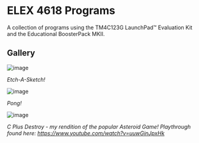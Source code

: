 # ELEX 4618 Programs
 
A collection of programs using the TM4C123G LaunchPad™ Evaluation Kit and the Educational BoosterPack MKII.

## Gallery

![image](https://github.com/fyemane/ELEX4618-Programs/assets/93152842/a3b9f654-9cf8-4e03-83e1-b31546f30bce)

*Etch-A-Sketch!*

![image](https://github.com/fyemane/ELEX4618-Programs/assets/93152842/89e302b7-c4de-4bc2-a6a1-e07ca6833a3a)

*Pong!*

![image](https://github.com/fyemane/ELEX4618-Programs/assets/93152842/eda81f90-2dd2-4c88-9cb0-fd829f1d1889)

*C Plus Destroy - my rendition of the popular Asteroid Game! Playthrough found here: https://www.youtube.com/watch?v=uuwGinJpxHk*
